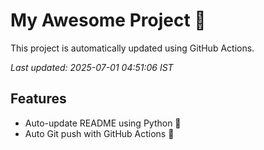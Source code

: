 # My Awesome Project 🚀

This project is automatically updated using GitHub Actions.

_Last updated: 2025-07-01 04:51:06 IST_

## Features
- Auto-update README using Python 🐍
- Auto Git push with GitHub Actions 🤖
